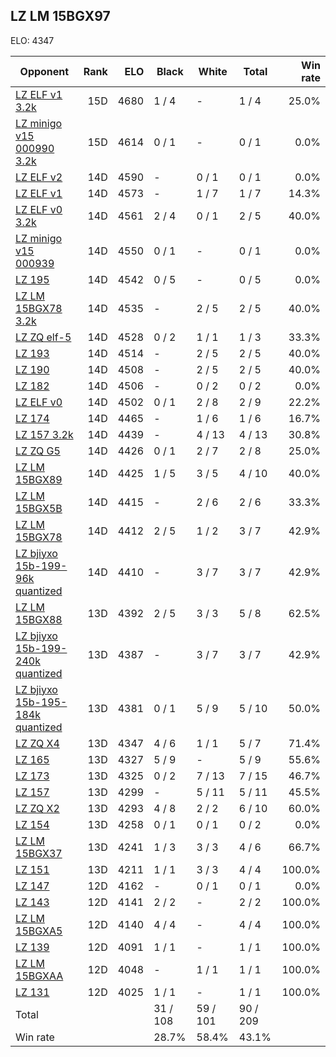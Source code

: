 ## LZ LM 15BGX97 ##

ELO: 4347

Opponent | Rank | ELO | Black | White | Total | Win rate
---------|-----:|----:|-------|-------|-------|-------:
[LZ ELF v1 3.2k](LZ%20ELF%20v1%203.2k.md) | 15D | 4680 | 1 / 4 | - | 1 / 4 | 25.0%
[LZ minigo v15 000990 3.2k](LZ%20minigo%20v15%20000990%203.2k.md) | 15D | 4614 | 0 / 1 | - | 0 / 1 | 0.0%
[LZ ELF v2](LZ%20ELF%20v2.md) | 14D | 4590 | - | 0 / 1 | 0 / 1 | 0.0%
[LZ ELF v1](LZ%20ELF%20v1.md) | 14D | 4573 | - | 1 / 7 | 1 / 7 | 14.3%
[LZ ELF v0 3.2k](LZ%20ELF%20v0%203.2k.md) | 14D | 4561 | 2 / 4 | 0 / 1 | 2 / 5 | 40.0%
[LZ minigo v15 000939](LZ%20minigo%20v15%20000939.md) | 14D | 4550 | 0 / 1 | - | 0 / 1 | 0.0%
[LZ 195](LZ%20195.md) | 14D | 4542 | 0 / 5 | - | 0 / 5 | 0.0%
[LZ LM 15BGX78 3.2k](LZ%20LM%2015BGX78%203.2k.md) | 14D | 4535 | - | 2 / 5 | 2 / 5 | 40.0%
[LZ ZQ elf-5](LZ%20ZQ%20elf-5.md) | 14D | 4528 | 0 / 2 | 1 / 1 | 1 / 3 | 33.3%
[LZ 193](LZ%20193.md) | 14D | 4514 | - | 2 / 5 | 2 / 5 | 40.0%
[LZ 190](LZ%20190.md) | 14D | 4508 | - | 2 / 5 | 2 / 5 | 40.0%
[LZ 182](LZ%20182.md) | 14D | 4506 | - | 0 / 2 | 0 / 2 | 0.0%
[LZ ELF v0](LZ%20ELF%20v0.md) | 14D | 4502 | 0 / 1 | 2 / 8 | 2 / 9 | 22.2%
[LZ 174](LZ%20174.md) | 14D | 4465 | - | 1 / 6 | 1 / 6 | 16.7%
[LZ 157 3.2k](LZ%20157%203.2k.md) | 14D | 4439 | - | 4 / 13 | 4 / 13 | 30.8%
[LZ ZQ G5](LZ%20ZQ%20G5.md) | 14D | 4426 | 0 / 1 | 2 / 7 | 2 / 8 | 25.0%
[LZ LM 15BGX89](LZ%20LM%2015BGX89.md) | 14D | 4425 | 1 / 5 | 3 / 5 | 4 / 10 | 40.0%
[LZ LM 15BGX5B](LZ%20LM%2015BGX5B.md) | 14D | 4415 | - | 2 / 6 | 2 / 6 | 33.3%
[LZ LM 15BGX78](LZ%20LM%2015BGX78.md) | 14D | 4412 | 2 / 5 | 1 / 2 | 3 / 7 | 42.9%
[LZ bjiyxo 15b-199-96k quantized](LZ%20bjiyxo%2015b-199-96k%20quantized.md) | 14D | 4410 | - | 3 / 7 | 3 / 7 | 42.9%
[LZ LM 15BGX88](LZ%20LM%2015BGX88.md) | 13D | 4392 | 2 / 5 | 3 / 3 | 5 / 8 | 62.5%
[LZ bjiyxo 15b-199-240k quantized](LZ%20bjiyxo%2015b-199-240k%20quantized.md) | 13D | 4387 | - | 3 / 7 | 3 / 7 | 42.9%
[LZ bjiyxo 15b-195-184k quantized](LZ%20bjiyxo%2015b-195-184k%20quantized.md) | 13D | 4381 | 0 / 1 | 5 / 9 | 5 / 10 | 50.0%
[LZ ZQ X4](LZ%20ZQ%20X4.md) | 13D | 4347 | 4 / 6 | 1 / 1 | 5 / 7 | 71.4%
[LZ 165](LZ%20165.md) | 13D | 4327 | 5 / 9 | - | 5 / 9 | 55.6%
[LZ 173](LZ%20173.md) | 13D | 4325 | 0 / 2 | 7 / 13 | 7 / 15 | 46.7%
[LZ 157](LZ%20157.md) | 13D | 4299 | - | 5 / 11 | 5 / 11 | 45.5%
[LZ ZQ X2](LZ%20ZQ%20X2.md) | 13D | 4293 | 4 / 8 | 2 / 2 | 6 / 10 | 60.0%
[LZ 154](LZ%20154.md) | 13D | 4258 | 0 / 1 | 0 / 1 | 0 / 2 | 0.0%
[LZ LM 15BGX37](LZ%20LM%2015BGX37.md) | 13D | 4241 | 1 / 3 | 3 / 3 | 4 / 6 | 66.7%
[LZ 151](LZ%20151.md) | 13D | 4211 | 1 / 1 | 3 / 3 | 4 / 4 | 100.0%
[LZ 147](LZ%20147.md) | 12D | 4162 | - | 0 / 1 | 0 / 1 | 0.0%
[LZ 143](LZ%20143.md) | 12D | 4141 | 2 / 2 | - | 2 / 2 | 100.0%
[LZ LM 15BGXA5](LZ%20LM%2015BGXA5.md) | 12D | 4140 | 4 / 4 | - | 4 / 4 | 100.0%
[LZ 139](LZ%20139.md) | 12D | 4091 | 1 / 1 | - | 1 / 1 | 100.0%
[LZ LM 15BGXAA](LZ%20LM%2015BGXAA.md) | 12D | 4048 | - | 1 / 1 | 1 / 1 | 100.0%
[LZ 131](LZ%20131.md) | 12D | 4025 | 1 / 1 | - | 1 / 1 | 100.0%
Total | | | 31 / 108 | 59 / 101 | 90 / 209 | 
Win rate| | | 28.7% | 58.4% | 43.1% | 
